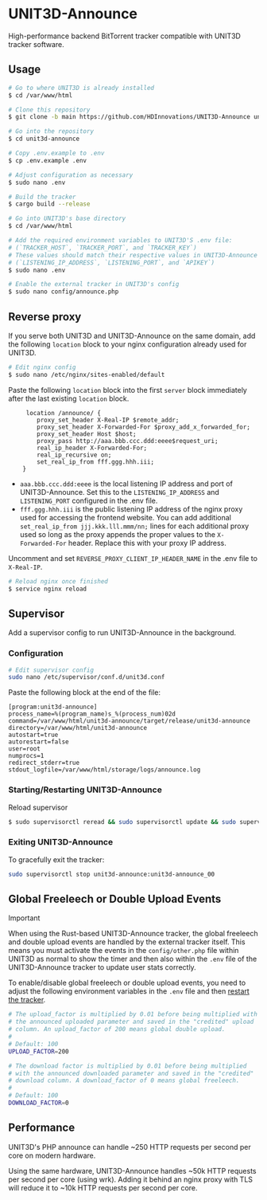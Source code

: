 # UNIT3D-Announce

High-performance backend BitTorrent tracker compatible with UNIT3D tracker software.

## Usage

```sh
# Go to where UNIT3D is already installed
$ cd /var/www/html

# Clone this repository
$ git clone -b main https://github.com/HDInnovations/UNIT3D-Announce unit3d-announce

# Go into the repository
$ cd unit3d-announce

# Copy .env.example to .env
$ cp .env.example .env

# Adjust configuration as necessary
$ sudo nano .env

# Build the tracker
$ cargo build --release

# Go into UNIT3D's base directory
$ cd /var/www/html

# Add the required environment variables to UNIT3D'S .env file:
# (`TRACKER_HOST`, `TRACKER_PORT`, and `TRACKER_KEY`)
# These values should match their respective values in UNIT3D-Announce's .env file:
# (`LISTENING_IP_ADDRESS`, `LISTENING_PORT`, and `APIKEY`)
$ sudo nano .env

# Enable the external tracker in UNIT3D's config
$ sudo nano config/announce.php
```

## Reverse proxy

If you serve both UNIT3D and UNIT3D-Announce on the same domain, add the following `location` block to your nginx configuration already used for UNIT3D.

```sh
# Edit nginx config
$ sudo nano /etc/nginx/sites-enabled/default
```

Paste the following `location` block into the first `server` block immediately after the last existing `location` block.

```nginx
     location /announce/ {
        proxy_set_header X-Real-IP $remote_addr;
        proxy_set_header X-Forwarded-For $proxy_add_x_forwarded_for;
        proxy_set_header Host $host;
        proxy_pass http://aaa.bbb.ccc.ddd:eeee$request_uri;
        real_ip_header X-Forwarded-For;
        real_ip_recursive on;
        set_real_ip_from fff.ggg.hhh.iii;
    }
```

- `aaa.bbb.ccc.ddd:eeee` is the local listening IP address and port of UNIT3D-Announce. Set this to the `LISTENING_IP_ADDRESS` and `LISTENING_PORT` configured in the .env file.
- `fff.ggg.hhh.iii` is the public listening IP address of the nginx proxy used for accessing the frontend website. You can add additional `set_real_ip_from jjj.kkk.lll.mmm/nn;` lines for each additional proxy used so long as the proxy appends the proper values to the `X-Forwarded-For` header. Replace this with your proxy IP address.

Uncomment and set `REVERSE_PROXY_CLIENT_IP_HEADER_NAME` in the .env file to `X-Real-IP`.

```sh
# Reload nginx once finished
$ service nginx reload
```

## Supervisor

Add a supervisor config to run UNIT3D-Announce in the background.

### Configuration

```sh
# Edit supervisor config
sudo nano /etc/supervisor/conf.d/unit3d.conf
```

Paste the following block at the end of the file:

```supervisor
[program:unit3d-announce]
process_name=%(program_name)s_%(process_num)02d
command=/var/www/html/unit3d-announce/target/release/unit3d-announce
directory=/var/www/html/unit3d-announce
autostart=true
autorestart=false
user=root
numprocs=1
redirect_stderr=true
stdout_logfile=/var/www/html/storage/logs/announce.log
```

### Starting/Restarting UNIT3D-Announce

Reload supervisor

```sh
$ sudo supervisorctl reread && sudo supervisorctl update && sudo supervisorctl reload
```

### Exiting UNIT3D-Announce

To gracefully exit the tracker:

```sh
sudo supervisorctl stop unit3d-announce:unit3d-announce_00
```

## Global Freeleech or Double Upload Events

> [!IMPORTANT]
> When using the Rust-based UNIT3D-Announce tracker, the global freeleech and double upload events are handled by the external tracker itself. This means you must activate the events in the `config/other.php` file within UNIT3D as normal to show the timer and then also within the `.env` file of the UNIT3D-Announce tracker to update user stats correctly.

To enable/disable global freeleech or double upload events, you need to adjust the following environment variables in the `.env` file and then [restart the tracker](#startingrestarting-unit3d-announce).

```sh
# The upload_factor is multiplied by 0.01 before being multiplied with
# the announced uploaded parameter and saved in the "credited" upload
# column. An upload_factor of 200 means global double upload.
#
# Default: 100
UPLOAD_FACTOR=200

# The download factor is multiplied by 0.01 before being multiplied
# with the announced downloaded parameter and saved in the "credited"
# download column. A download_factor of 0 means global freeleech.
#
# Default: 100
DOWNLOAD_FACTOR=0
```

## Performance

UNIT3D's PHP announce can handle ~250 HTTP requests per second per core on modern hardware.

Using the same hardware, UNIT3D-Announce handles ~50k HTTP requests per second per core (using wrk). Adding it behind an nginx proxy with TLS will reduce it to ~10k HTTP requests per second per core.
